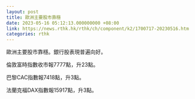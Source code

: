 ```yaml
---
layout: post
title: 歐洲主要股市靠穩
date: 2023-05-16 05:12:13.000000000 +08:00
link: https://news.rthk.hk/rthk/ch/component/k2/1700717-20230516.htm
categories: rthk
---
```


歐洲主要股市靠穩。銀行股表現普遍向好。

倫敦富時指數收市報7777點，升23點。

巴黎CAC指數報7418點，升3點。

法蘭克福DAX指數報15917點，升3點。

